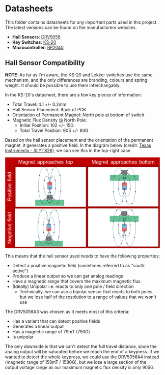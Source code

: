 # Datasheets

This folder contains datasheets for any important parts used in this project. The latest versions can be found on the manufacturers websites.

- **Hall Sensors**: [DRV5056](./drv5056/)
- **Key Switches**: [KS-20](./ks-20/) 
- **Microcontroller**: [RP2040](./rp2040/)

## Hall Sensor Compatibility

**NOTE**: As far as I'm aware, the KS-20 and Lekker switches use the same mechanism, and the only differences are branding, colours and spring weight. It should be possible to use them interchangably.

In the KS-20's datasheet, there are a few key pieces of information:

- Total Travel: 4.1 +/- 0.2mm
- Hall Sensor Placement: Back of PCB
- Orientation of Permanent Magnet: North pole at bottom of switch
- Magnetic Flux Density @ North Pole:
  - Initial Position: 102 +/- 15G
  - Total Travel Position: 905 +/- 80G

Based on the hall sensor placement and the orientation of the permanent magnet, it generates a positive field. In the diagram below (credit: [Texas Instruments - SLYT826](https://www.ti.com/document-viewer/lit/html/slyt826)), we can see this in the top-right case:

![Sensor Polarity](./sensor-polarity.png)

This means that the hall sensor used needs to have the following properties:

- Detect a positive magnetic field (sometimes referred to as "south active")
- Produce a linear output so we can get analog readings
- Have a magnetic range that covers the maximum magnetic flux
- (Ideally) Unipolar i.e. reacts to only one pole / field direction
  - Technically, we can use a bipolar sensor that reacts to both poles, but we lose half of the resolution to a range of values that we won't use

The DRV5056A3 was chosen as it meets most of this criteria:

- Has a variant that can detect positive fields
- Generates a linear output
- Has a magnetic range of 79mT (790G)
- Is unipolar

The only downside is that we can't detect the full travel distance, since the analog output will be saturated before we reach the end of a keypress. If we wanted to detect the whole keypress, we could use the DRV5056A4 instead (magnetic range of 158mT / 1580G), but we lose a large section of the output voltage range as our maximum magnetic flux density is only 905G.
